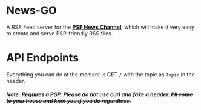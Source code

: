 # News-GO
A RSS Feed server for the **[PSP News Channel](https://github.com/IronConnect64/News-Channel-PSP)**, which will make it very easy to create and serve PSP-friendly RSS files.

# API Endpoints
Everything you can do at the moment is GET `/` with the topic as `Topic` in the header.
##### Note: Requires a PSP. Please __do not__ use curl and fake a header. ~~I'll come to your house and knot you if you do regardless.~~